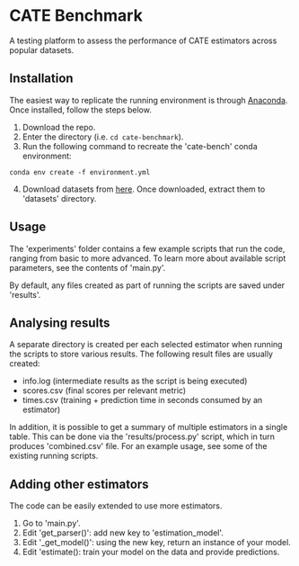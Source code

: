# CATE Benchmark
A testing platform to assess the performance of CATE estimators across popular datasets.

## Installation
The easiest way to replicate the running environment is through [Anaconda](https://docs.conda.io/projects/continuumio-conda/en/latest/user-guide/install/download.html#anaconda-or-miniconda). Once installed, follow the steps below.


1. Download the repo.
2. Enter the directory (i.e. `cd cate-benchmark`).
3. Run the following command to recreate the 'cate-bench' conda environment:

`conda env create -f environment.yml`

4. Download datasets from [here](https://essexuniversity.box.com/s/69hiufo5cejvjux7a6zrsie5v7fd5s8o). Once downloaded, extract them to 'datasets' directory.

## Usage
The 'experiments' folder contains a few example scripts that run the code, ranging from basic to more advanced. To learn more about available script parameters, see the contents of 'main.py'.

By default, any files created as part of running the scripts are saved under 'results'.

## Analysing results
A separate directory is created per each selected estimator when running the scripts to store various results. The following result files are usually created:
- info.log (intermediate results as the script is being executed)
- scores.csv (final scores per relevant metric)
- times.csv (training + prediction time in seconds consumed by an estimator)

In addition, it is possible to get a summary of multiple estimators in a single table. This can be done via the 'results/process.py' script, which in turn produces 'combined.csv' file. For an example usage, see some of the existing running scripts.

## Adding other estimators
The code can be easily extended to use more estimators.

1. Go to 'main.py'.
2. Edit 'get_parser()': add new key to 'estimation_model'.
3. Edit '_get_model()': using the new key, return an instance of your model.
4. Edit 'estimate(): train your model on the data and provide predictions.